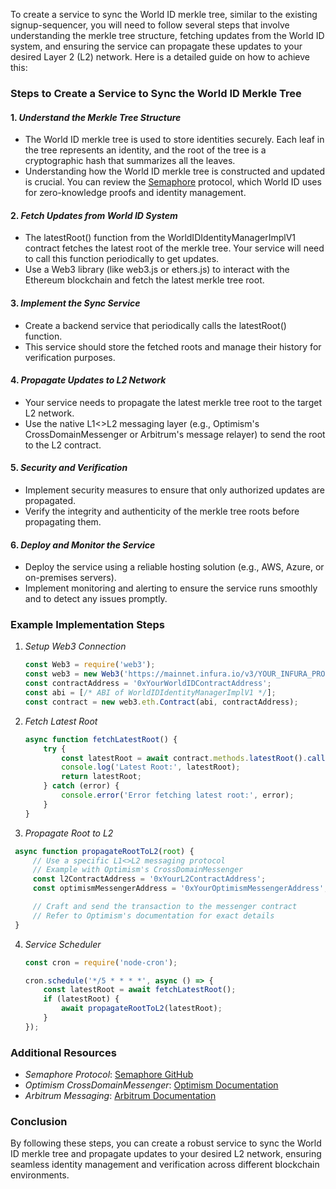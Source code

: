 To create a service to sync the World ID merkle tree, similar to the existing signup-sequencer, you will need to follow several steps that involve understanding the merkle tree structure, fetching updates from the World ID system, and ensuring the service can propagate these updates to your desired Layer 2 (L2) network. Here is a detailed guide on how to achieve this:

### Steps to Create a Service to Sync the World ID Merkle Tree

#### 1. *Understand the Merkle Tree Structure*
   - The World ID merkle tree is used to store identities securely. Each leaf in the tree represents an identity, and the root of the tree is a cryptographic hash that summarizes all the leaves.
   - Understanding how the World ID merkle tree is constructed and updated is crucial. You can review the [Semaphore](https://github.com/semaphore-protocol/semaphore) protocol, which World ID uses for zero-knowledge proofs and identity management.

#### 2. *Fetch Updates from World ID System*
   - The latestRoot() function from the WorldIDIdentityManagerImplV1 contract fetches the latest root of the merkle tree. Your service will need to call this function periodically to get updates.
   - Use a Web3 library (like web3.js or ethers.js) to interact with the Ethereum blockchain and fetch the latest merkle tree root.

#### 3. *Implement the Sync Service*
   - Create a backend service that periodically calls the latestRoot() function.
   - This service should store the fetched roots and manage their history for verification purposes.

#### 4. *Propagate Updates to L2 Network*
   - Your service needs to propagate the latest merkle tree root to the target L2 network.
   - Use the native L1<>L2 messaging layer (e.g., Optimism's CrossDomainMessenger or Arbitrum's message relayer) to send the root to the L2 contract.

#### 5. *Security and Verification*
   - Implement security measures to ensure that only authorized updates are propagated.
   - Verify the integrity and authenticity of the merkle tree roots before propagating them.

#### 6. *Deploy and Monitor the Service*
   - Deploy the service using a reliable hosting solution (e.g., AWS, Azure, or on-premises servers).
   - Implement monitoring and alerting to ensure the service runs smoothly and to detect any issues promptly.

### Example Implementation Steps

1. *Setup Web3 Connection*
   ```javascript
   const Web3 = require('web3');
   const web3 = new Web3('https://mainnet.infura.io/v3/YOUR_INFURA_PROJECT_ID');
   const contractAddress = '0xYourWorldIDContractAddress';
   const abi = [/* ABI of WorldIDIdentityManagerImplV1 */];
   const contract = new web3.eth.Contract(abi, contractAddress);
   ```

2. *Fetch Latest Root*
   ```javascript
   async function fetchLatestRoot() {
       try {
           const latestRoot = await contract.methods.latestRoot().call();
           console.log('Latest Root:', latestRoot);
           return latestRoot;
       } catch (error) {
           console.error('Error fetching latest root:', error);
       }
   }
   ```

3. *Propagate Root to L2*
  ```javascript 
   async function propagateRootToL2(root) {
       // Use a specific L1<>L2 messaging protocol
       // Example with Optimism's CrossDomainMessenger
       const l2ContractAddress = '0xYourL2ContractAddress';
       const optimismMessengerAddress = '0xYourOptimismMessengerAddress';

       // Craft and send the transaction to the messenger contract
       // Refer to Optimism's documentation for exact details
   }
   ```

4. *Service Scheduler*
   ```javascript
   const cron = require('node-cron');

   cron.schedule('*/5 * * * *', async () => {
       const latestRoot = await fetchLatestRoot();
       if (latestRoot) {
           await propagateRootToL2(latestRoot);
       }
   });
   ```

### Additional Resources
- *Semaphore Protocol*: [Semaphore GitHub](https://github.com/semaphore-protocol/semaphore)
- *Optimism CrossDomainMessenger*: [Optimism Documentation](https://community.optimism.io/docs/protocol/bridging/messaging/)
- *Arbitrum Messaging*: [Arbitrum Documentation](https://developer.offchainlabs.com/docs/bridging_assets)

### Conclusion
By following these steps, you can create a robust service to sync the World ID merkle tree and propagate updates to your desired L2 network, ensuring seamless identity management and verification across different blockchain environments.